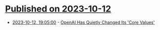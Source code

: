 # [Published on 2023-10-12](index.md)

* [2023-10-12, 19:05:00](https://slashdot.org/story/23/10/12/195231/openai-has-quietly-changed-its-core-values?utm_source=rss1.0mainlinkanon&utm_medium=feed) - [OpenAI Has Quietly Changed Its 'Core Values'](https://slashdot.org/story/23/10/12/195231/openai-has-quietly-changed-its-core-values?utm_source=rss1.0mainlinkanon&utm_medium=feed)
